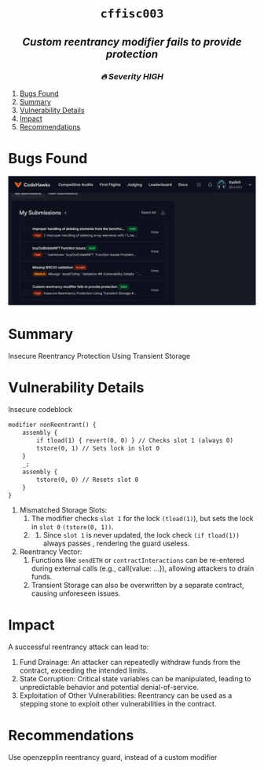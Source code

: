 <h1 align="center"><code> cffisc003 </code></h1>
<h2 align="center"><i> Custom reentrancy modifier fails to provide protection </i></h2>
<h3 align="center"><i> 🔥 Severity HIGH</i></h3>


1. [Bugs Found](#bugs-found)
2. [Summary](#summary)
3. [Vulnerability Details](#vulnerability-details)
4. [Impact](#impact)
5. [Recommendations](#recommendations)

# Bugs Found

[![](../gfx/cffisc.jpg)](https://x.com/xyizko)

# Summary 

Insecure Reentrancy Protection Using Transient Storage

# Vulnerability Details

Insecure codeblock

```solidity 
modifier nonReentrant() {
    assembly {
        if tload(1) { revert(0, 0) } // Checks slot 1 (always 0)
        tstore(0, 1) // Sets lock in slot 0
    }
    _;
    assembly {
        tstore(0, 0) // Resets slot 0
    }
}
```

1. Mismatched Storage Slots:
   1. The modifier checks `slot 1` for the lock `(tload(1)`), but sets the lock in `slot 0` `(tstore(0, 1))`.
   2. 1. Since `slot 1` is never updated, the lock check `(if tload(1))` always passes , rendering the guard useless.
2. Reentrancy Vector:
   1. Functions like `sendETH` or `contractInteractions` can be re-entered during external calls (e.g., call{value: ...}), allowing attackers to drain funds.
   2. Transient Storage can also be overwritten by a separate contract, causing unforeseen issues.

# Impact

A successful reentrancy attack can lead to:

1. Fund Drainage: An attacker can repeatedly withdraw funds from the contract, exceeding the intended limits.
2. State Corruption: Critical state variables can be manipulated, leading to unpredictable behavior and potential denial-of-service.
3. Exploitation of Other Vulnerabilities: Reentrancy can be used as a stepping stone to exploit other vulnerabilities in the contract.

# Recommendations

Use openzepplin reentrancy guard, instead of a custom modifier
